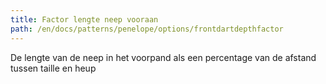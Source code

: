 ```yaml
---
title: Factor lengte neep vooraan
path: /en/docs/patterns/penelope/options/frontdartdepthfactor
---
```


De lengte van de neep in het voorpand als een percentage van de afstand tussen taille en heup